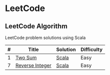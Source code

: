 # LeetCode

## LeetCode Algorithm

LeetCode problem solutions using Scala

| # | Title                                                             | Solution                                                   | Difficulty |
|---|-------------------------------------------------------------------|------------------------------------------------------------|------------|
| 1 | [Two Sum](https://leetcode.com/problems/two-sum/)                 | [Scala](./Algorithms/TwoSum/two_sum.scala)                 | Easy       |
| 7 | [Reverse Integer](https://leetcode.com/problems/reverse-integer/) | [Scala](./Algorithms/ReverseInteger/reverse_integer.scala) | Easy       |
